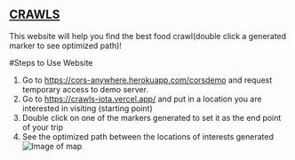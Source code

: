 
## [CRAWLS](https://crawls-iota.vercel.app/)
This website will help you find the best food crawl(double click a generated marker to see optimized path)!

#Steps to Use Website
1. Go to https://cors-anywhere.herokuapp.com/corsdemo and request temporary access to demo server.
2. Go to https://crawls-iota.vercel.app/ and put in a location you are interested in visiting (starting point)
3. Double click on one of the markers generated to set it as the end point of your trip
4. See the optimized path between the locations of interests generated
![Image of map](https://gcdnb.pbrd.co/images/B5im4ghj3fqU.png?o=1)
